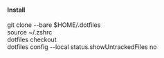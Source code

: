 #### Install

git clone --bare <origin-url> $HOME/.dotfiles  
source ~/.zshrc  
dotfiles checkout  
dotfiles config --local status.showUntrackedFiles no  
